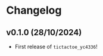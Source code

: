 # Changelog

<!--next-version-placeholder-->

## v0.1.0 (28/10/2024)

- First release of `tictactoe_yc4336`!